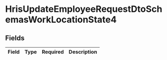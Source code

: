 # HrisUpdateEmployeeRequestDtoSchemasWorkLocationState4


## Fields

| Field       | Type        | Required    | Description |
| ----------- | ----------- | ----------- | ----------- |